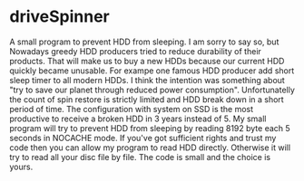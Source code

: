 # driveSpinner
A small program to prevent HDD from sleeping.
I am sorry to say so, but Nowadays greedy HDD producers tried to reduce durability of their products. 
That will make us to buy a new HDDs because our current HDD quickly became unusable.
For exampe one famous HDD producer add short sleep timer to all modern HDDs.
I think the intention was something about "try to save our planet through reduced power consumption".
Unfortunatelly the count of spin restore is strictly limited and HDD break down in a short period of time.
The configuration with system on SSD is the most productive to receive a broken HDD in 3 years instead of 5.
My small program will try to prevent HDD from sleeping by reading 8192 byte each 5 seconds in NOCACHE mode.
If you've got sufficient rights and trust my code then you can allow my program to read HDD directly.
Otherwise it will try to read all your disc file by file.
The code is small and the choice is yours.
